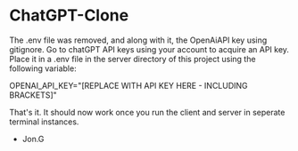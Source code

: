 # ChatGPT-Clone

The .env file was removed, and along with it, the OpenAiAPI key using gitignore. Go to chatGPT API keys using your account to acquire an API key. Place it in a 
.env file in the server directory of this project using the following variable:

OPENAI_API_KEY="[REPLACE WITH API KEY HERE - INCLUDING BRACKETS]"

That's it. It should now work once you run the client and server in seperate terminal instances.

- Jon.G

